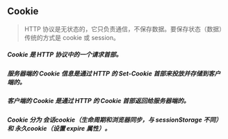 ## Cookie
> HTTP 协议是无状态的，它只负责通信，不保存数据。要保存状态（数据）传统的方式是 cookie 或 session。

##### Cookie 是 HTTP 协议中的一个请求首部。
##### 服务器端的 Cookie 信息是通过 HTTP 的 Set-Cookie 首部来投放并存储到客户端的。
##### 客户端的 Cookie 是通过 HTTP 的 Cookie 首部返回给服务器端的。
##### Cookie 分为 会话cookie（生命周期和浏览器同步，与 sessionStorage 不同） 和 永久cookie（设置 expire 属性）。
